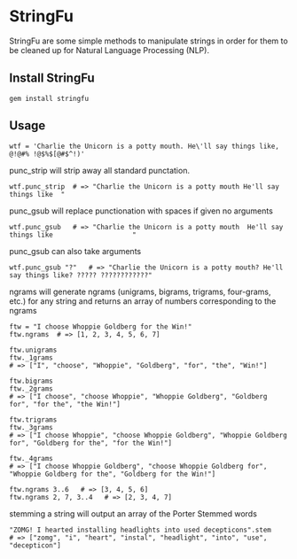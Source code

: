 # StringFu

StringFu are some simple methods to manipulate strings in order for them to be cleaned up for Natural Language Processing (NLP).

## Install StringFu

    gem install stringfu

## Usage

    wtf = 'Charlie the Unicorn is a potty mouth. He\'ll say things like, @!@#% !@$%$[@#$^!)'

punc_strip will strip away all standard punctation.
  
    wtf.punc_strip  # => "Charlie the Unicorn is a potty mouth He'll say things like  "

punc_gsub will replace punctionation with spaces if given no arguments

    wtf.punc_gsub   # => "Charlie the Unicorn is a potty mouth  He'll say things like                    "

punc_gsub can also take arguments

    wtf.punc_gsub "?"   # => "Charlie the Unicorn is a potty mouth? He'll say things like? ????? ????????????"

ngrams will generate ngrams (unigrams, bigrams, trigrams, four-grams, etc.) for any string and returns an array of numbers corresponding to the ngrams

    ftw = "I choose Whoppie Goldberg for the Win!"
    ftw.ngrams  # => [1, 2, 3, 4, 5, 6, 7]
    
    ftw.unigrams
    ftw._1grams
    # => ["I", "choose", "Whoppie", "Goldberg", "for", "the", "Win!"]
    
    ftw.bigrams
    ftw._2grams
    # => ["I choose", "choose Whoppie", "Whoppie Goldberg", "Goldberg for", "for the", "the Win!"]
    
    ftw.trigrams
    ftw._3grams
    # => ["I choose Whoppie", "choose Whoppie Goldberg", "Whoppie Goldberg for", "Goldberg for the", "for the Win!"]
    
    ftw._4grams   
    # => ["I choose Whoppie Goldberg", "choose Whoppie Goldberg for", "Whoppie Goldberg for the", "Goldberg for the Win!"]

    ftw.ngrams 3..6   # => [3, 4, 5, 6]
    ftw.ngrams 2, 7, 3..4   # => [2, 3, 4, 7]

stemming a string will output an array of the Porter Stemmed words

    "ZOMG! I hearted installing headlights into used decepticons".stem
    # => ["zomg", "i", "heart", "instal", "headlight", "into", "use", "decepticon"]